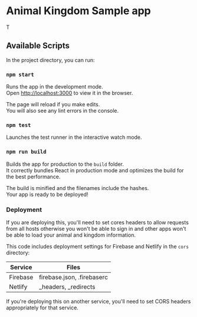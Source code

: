 # Animal Kingdom Sample app

T
## Available Scripts

In the project directory, you can run:

### `npm start`

Runs the app in the development mode.<br>
Open [http://localhost:3000](http://localhost:3000) to view it in the browser.

The page will reload if you make edits.<br>
You will also see any lint errors in the console.

### `npm test`

Launches the test runner in the interactive watch mode.<br>

### `npm run build`

Builds the app for production to the `build` folder.<br>
It correctly bundles React in production mode and optimizes the build for the best performance.

The build is minified and the filenames include the hashes.<br>
Your app is ready to be deployed!


### Deployment

If you are deploying this, you'll need to set cores headers to allow requests from all
hosts otherwise you won't be able to sign in and other apps won't be able to load
your animal and kingdom information.

This code includes deployment settings for Firebase and Netlify in the `cors` directory:

| Service  	| Files                      	|
|----------	|----------------------------	|
| Firebase 	| firebase.json, .firebaserc 	|
| Netlify  	| _headers, _redirects       	|

If you're deploying this on another service, you'll need to set CORS headers appropriately for that service.
